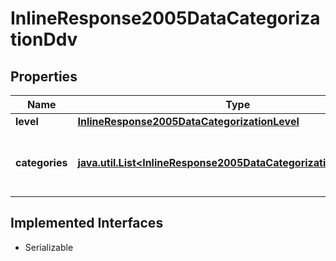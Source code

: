 

# InlineResponse2005DataCategorizationDdv


## Properties

Name | Type | Description | Notes
------------ | ------------- | ------------- | -------------
**level** | [**InlineResponse2005DataCategorizationLevel**](InlineResponse2005DataCategorizationLevel.md) |  |  [optional]
**categories** | [**java.util.List&lt;InlineResponse2005DataCategorizationCategories&gt;**](InlineResponse2005DataCategorizationCategories.md) | List of categories for the given level of the categorization. |  [optional]


## Implemented Interfaces

* Serializable


